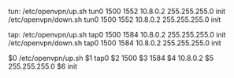 tun:
/etc/openvpn/up.sh tun0 1500 1552 10.8.0.2 255.255.255.0 init
/etc/openvpn/down.sh tun0 1500 1552 10.8.0.2 255.255.255.0 init

tap:
/etc/openvpn/up.sh tap0 1500 1584 10.8.0.2 255.255.255.0 init
/etc/openvpn/down.sh tap0 1500 1584 10.8.0.2 255.255.255.0 init

$0 /etc/openvpn/up.sh
$1 tap0
$2 1500
$3 1584
$4 10.8.0.2
$5 255.255.255.0
$6 init
